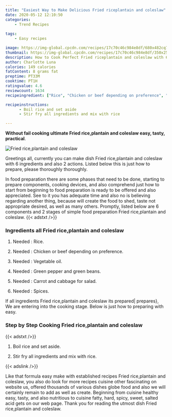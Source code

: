 ```yaml
---
title: "Easiest Way to Make Delicious Fried riceplantain and coleslaw"
date: 2020-05-12 12:10:50
categories:
    - Trend Recipes
    
tags:
    - Easy recipes

image: https://img-global.cpcdn.com/recipes/17c70c46c984e8df/680x482cq70/fried-riceplantain-and-coleslaw-recipe-main-photo.jpg
thumbnail: https://img-global.cpcdn.com/recipes/17c70c46c984e8df/350x250cq70/fried-riceplantain-and-coleslaw-recipe-main-photo.jpg
description: How to Cook Perfect Fried riceplantain and coleslaw with 6 ingredients and 2 stages of easy cooking.
author: Charlotte Luna
calories: 149 calories
fatContent: 8 grams fat
preptime: PT33M
cooktime: PT1H
ratingvalue: 4.6
reviewcount: 1634
recipeingredient: ["Rice", "Chicken or beef depending on preference", "Vegetable oil", "Green pepper and green beans", "Carrot and cabbage for salad", "Spices"]

recipeinstructions: 
      - Boil rice and set aside 
      - Stir fry all ingredients and mix with rice

---
```




**Without fail cooking ultimate Fried rice,plantain and coleslaw easy, tasty, practical**. 


![Fried rice,plantain and coleslaw](https://img-global.cpcdn.com/recipes/17c70c46c984e8df/680x482cq70/fried-riceplantain-and-coleslaw-recipe-main-photo.jpg "Fried rice,plantain and coleslaw")




Greetings all, currently you can make dish Fried rice,plantain and coleslaw with 6 ingredients and also 2 actions. Listed below this is just how to prepare, please thoroughly thoroughly.

In food preparation there are some phases that need to be done, starting to prepare components, cooking devices, and also comprehend just how to start from beginning to food preparation is ready to be offered and also appreciated. See to it you has adequate time and also no is believing regarding another thing, because will create the food to shed, taste not appropriate desired, as well as many others. Promptly, listed below are 6 components and 2 stages of simple food preparation Fried rice,plantain and coleslaw.
{{< adstxt />}}

### Ingredients all Fried rice,plantain and coleslaw


1. Needed  : Rice.

1. Needed  : Chicken or beef depending on preference.

1. Needed  : Vegetable oil.

1. Needed  : Green pepper and green beans.

1. Needed  : Carrot and cabbage for salad.

1. Needed  : Spices.



If all ingredients Fried rice,plantain and coleslaw its prepared| prepares}, We are entering into the cooking stage. Below is just how to preparing with easy.

### Step by Step Cooking Fried rice,plantain and coleslaw

{{< adstxt />}}


1. Boil rice and set aside.



1. Stir fry all ingredients and mix with rice.





{{< adslink />}}

Like that formula easy make with established recipes Fried rice,plantain and coleslaw, you also do look for more recipes cuisine other fascinating on website us, offered thousands of various dishes globe food and also we will certainly remain to add as well as create. Beginning from cuisine healthy easy, tasty, and also nutritious to cuisine fatty, hard, spicy, sweet, salted acid gets on our web page. Thank you for reading the utmost dish Fried rice,plantain and coleslaw.
